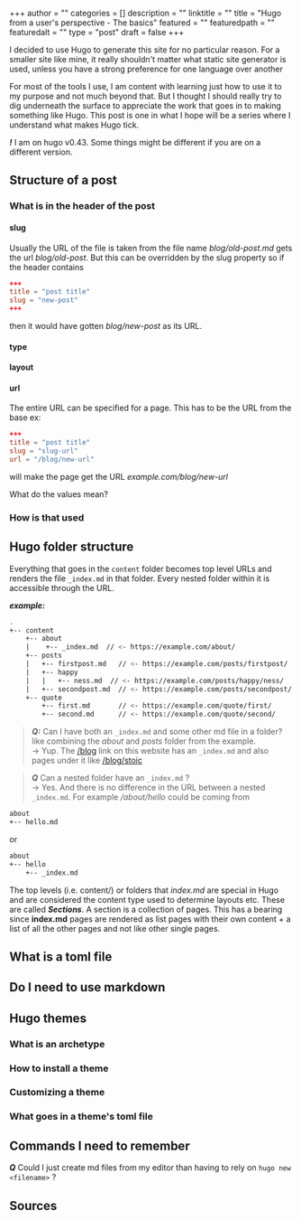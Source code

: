 +++
author = ""
categories = []
description = ""
linktitle = ""
title = "Hugo from a user's perspective - The basics"
featured = ""
featuredpath = ""
featuredalt = ""
type = "post"
draft = false
+++

I decided to use Hugo to generate this site for no particular reason. For a smaller site like mine, it really shouldn't matter what static site generator is used, unless you have a strong preference for one language over another

For most of the tools I use, I am content with learning just how to use it to my purpose and not much beyond that. But I thought I should really try to dig underneath the surface to appreciate the work that goes in to making something like Hugo. This post is one in what I hope will be a series where I understand what makes Hugo tick.

_**!**_ I am on hugo v0.43. Some things might be different if you are on a different version.

## Structure of a post

### What is in the header of the post

#### slug

Usually the URL of the file is taken from the file name _blog/old-post.md_ gets the url _blog/old-post_. But this can be overridden by the slug property
so if the header contains

```TOML
+++
title = "post title"
slug = "new-post"
+++
```

then it would have gotten _blog/new-post_ as its URL.

#### type

#### layout

#### url

The entire URL can be specified for a page. This has to be the URL from the base
ex:

```TOML
+++
title = "post title"
slug = "slug-url"
url = "/blog/new-url"
```

will make the page get the URL _example.com/blog/new-url_

What do the values mean?

### How is that used

## Hugo folder structure

Everything that goes in the `content` folder becomes top level URLs and renders the file `_index.md` in that folder.
Every nested folder within it is accessible through the URL.

_**example:**_

```bash
.
+-- content
    +-- about
    |    +-- _index.md  // <- https://example.com/about/
    +-- posts
    |   +-- firstpost.md   // <- https://example.com/posts/firstpost/
    |   +-- happy
    |   |   +-- ness.md  // <- https://example.com/posts/happy/ness/
    |   +-- secondpost.md  // <- https://example.com/posts/secondpost/
    +-- quote
        +-- first.md       // <- https://example.com/quote/first/
        +-- second.md      // <- https://example.com/quote/second/
```

>_**Q:**_ Can I have both an `_index.md` and some other md file in a folder? like combining the _about_ and _posts_ folder from the example.   
-> Yup. The [/blog](/blog) link on this website has an `_index.md` and also pages under it like [/blog/stoic](/blog/stoic)  


>**_Q_** Can a nested folder have an `_index.md` ?  
-> Yes. And there is no difference in the URL between a nested `_index.md`. For example _/about/hello_ could be coming from

```bash
about
+-- hello.md
```

or

```bash
about
+-- hello
    +-- _index.md
```

The top levels (i.e. content/<DIRECTORIES>) or folders that _index.md_ are special in Hugo and are considered the content type used to determine layouts etc.
These are called _**Sections**_. A section is a collection of pages.
This has a bearing since __index.md__ pages are rendered as list pages with their own content + a list of all the other pages and not like other single pages.


## What is a toml file

## Do I need to use markdown

## Hugo themes

### What is an archetype

### How to install a theme

### Customizing a theme

### What goes in a theme's toml file

## Commands I need to remember

**_Q_** Could I just create md files from my editor than having to rely on `hugo new <filename>` ?

## Sources